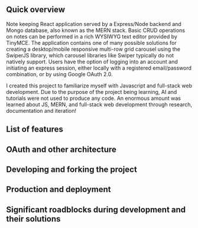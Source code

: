 ## Quick overview

Note keeping React application served by a Express/Node backend and Mongo database, also known as the MERN stack. Basic CRUD operations on notes can be performed in a rich WYSIWYG text editor provided by TinyMCE. The application contains one of many possible solutions for creating a desktop/mobile responsive multi-row grid carousel using the SwiperJS library, which carousel libraries like Swiper typically do not natively support. Users have the option of logging into an account and initiating an express session, either locally with a registered email/password combination, or by using Google OAuth 2.0. 

I created this project to familiarize myself with Javascript and full-stack web development. Due to the purpose of the project being learning, AI and tutorials were not used to produce any code. An enormous amount was learned about JS, MERN, and full-stack web development through research, documentation and iteration!

## List of features

## OAuth and other architecture

## Developing and forking the project

## Production and deployment

## Significant roadblocks during development and their solutions
